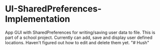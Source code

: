 # UI-SharedPreferences-Implementation
App GUI with SharedPreferences for writing/saving user data to file.
This is part of a school project.
Currently can add, save and display user defined locations.
Haven't figured out how to edit and delete them yet. 
"# Hush" 
